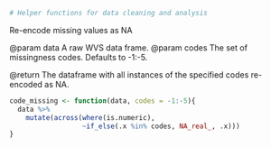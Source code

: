

```r
# Helper functions for data cleaning and analysis
```

Re-encode missing values as NA

@param data A raw WVS data frame.
@param codes The set of missingness codes. Defaults to -1:-5.

@return The dataframe with all instances of the specified codes re-encoded as
 NA.


```r
code_missing <- function(data, codes = -1:-5){
  data %>%
    mutate(across(where(is.numeric),
                  ~if_else(.x %in% codes, NA_real_, .x)))
}
```

